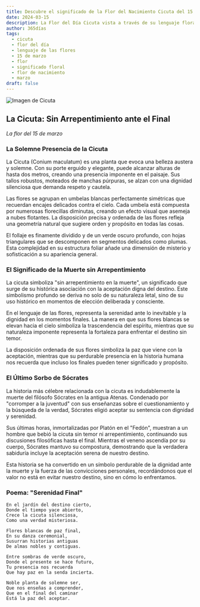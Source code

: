 ```yaml
---
title: Descubre el significado de la Flor del Nacimiento Cicuta del 15 de marzo
date: 2024-03-15
description: La Flor del Día Cicuta vista a través de su lenguaje floral e historias
author: 365días
tags:
  - cicuta
  - flor del día
  - lenguaje de las flores
  - 15 de marzo
  - flor
  - significado floral
  - flor de nacimiento
  - marzo
draft: false
---
```



![Imagen de Cicuta](https://cdn.pixabay.com/photo/2022/08/21/14/15/hemlock-7401397_1280.jpg#center#center)


## La Cicuta: Sin Arrepentimiento ante el Final
*La flor del 15 de marzo*

### La Solemne Presencia de la Cicuta

La Cicuta (Conium maculatum) es una planta que evoca una belleza austera y solemne. Con su porte erguido y elegante, puede alcanzar alturas de hasta dos metros, creando una presencia imponente en el paisaje. Sus tallos robustos, moteados de manchas púrpuras, se alzan con una dignidad silenciosa que demanda respeto y cautela.

Las flores se agrupan en umbelas blancas perfectamente simétricas que recuerdan encajes delicados contra el cielo. Cada umbela está compuesta por numerosas florecillas diminutas, creando un efecto visual que asemeja a nubes flotantes. La disposición precisa y ordenada de las flores refleja una geometría natural que sugiere orden y propósito en todas las cosas.

El follaje es finamente dividido y de un verde oscuro profundo, con hojas triangulares que se descomponen en segmentos delicados como plumas. Esta complejidad en su estructura foliar añade una dimensión de misterio y sofisticación a su apariencia general.

### El Significado de la Muerte sin Arrepentimiento

La cicuta simboliza "sin arrepentimiento en la muerte", un significado que surge de su histórica asociación con la aceptación digna del destino. Este simbolismo profundo se deriva no solo de su naturaleza letal, sino de su uso histórico en momentos de elección deliberada y consciente.

En el lenguaje de las flores, representa la serenidad ante lo inevitable y la dignidad en los momentos finales. La manera en que sus flores blancas se elevan hacia el cielo simboliza la trascendencia del espíritu, mientras que su naturaleza imponente representa la fortaleza para enfrentar el destino sin temor.

La disposición ordenada de sus flores simboliza la paz que viene con la aceptación, mientras que su perdurable presencia en la historia humana nos recuerda que incluso los finales pueden tener significado y propósito.

### El Último Sorbo de Sócrates

La historia más célebre relacionada con la cicuta es indudablemente la muerte del filósofo Sócrates en la antigua Atenas. Condenado por "corromper a la juventud" con sus enseñanzas sobre el cuestionamiento y la búsqueda de la verdad, Sócrates eligió aceptar su sentencia con dignidad y serenidad.

Sus últimas horas, inmortalizadas por Platón en el "Fedón", muestran a un hombre que bebió la cicuta sin temor ni arrepentimiento, continuando sus discusiones filosóficas hasta el final. Mientras el veneno ascendía por su cuerpo, Sócrates mantuvo su compostura, demostrando que la verdadera sabiduría incluye la aceptación serena de nuestro destino.

Esta historia se ha convertido en un símbolo perdurable de la dignidad ante la muerte y la fuerza de las convicciones personales, recordándonos que el valor no está en evitar nuestro destino, sino en cómo lo enfrentamos.

### Poema: "Serenidad Final"

```
En el jardín del destino cierto,
Donde el tiempo yace abierto,
Crece la cicuta silenciosa,
Como una verdad misteriosa.

Flores blancas de paz final,
En su danza ceremonial,
Susurran historias antiguas
De almas nobles y contiguas.

Entre sombras de verde oscuro,
Donde el presente se hace futuro,
Tu presencia nos recuerda
Que hay paz en la senda incierta.

Noble planta de solemne ser,
Que nos enseñas a comprender,
Que en el final del caminar
Está la paz del aceptar.
```